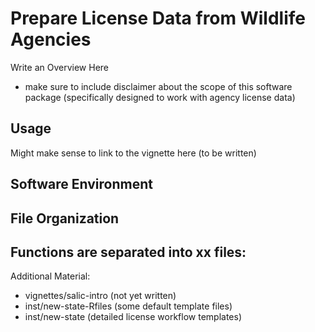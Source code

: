 
# Prepare License Data from Wildlife Agencies
Write an Overview Here
- make sure to include disclaimer about the scope of this software package (specifically designed to work with agency license data)

## Usage
Might make sense to link to the vignette here (to be written)

## Software Environment

## File Organization
Functions are separated into xx files:
- 
Additional Material:
- vignettes/salic-intro (not yet written)
- inst/new-state-Rfiles (some default template files)
- inst/new-state (detailed license workflow templates)

